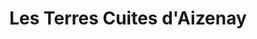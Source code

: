 ---
title: "Les Terres Cuites d'Aizenay"
url: /aizenay/les-terres-cuites-daizenay/
shop: à faire soi-même
---